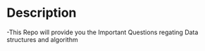 # Description
-This Repo will provide you the Important Questions regating Data structures and algorithm